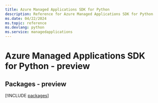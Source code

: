 ```yaml
---
title: Azure Managed Applications SDK for Python
description: Reference for Azure Managed Applications SDK for Python
ms.date: 04/22/2024
ms.topic: reference
ms.devlang: python
ms.service: managedapplications
---
```

# Azure Managed Applications SDK for Python - preview
## Packages - preview
[!INCLUDE [packages](managed-applications-index.md)]